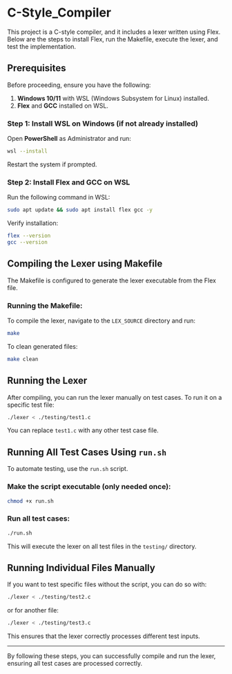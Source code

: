 # C-Style_Compiler

This project is a C-style compiler, and it includes a lexer written using Flex. Below are the steps to install Flex, run the Makefile, execute the lexer, and test the implementation.

## Prerequisites

Before proceeding, ensure you have the following:

1. **Windows 10/11** with WSL (Windows Subsystem for Linux) installed.
2. **Flex** and **GCC** installed on WSL.

### Step 1: Install WSL on Windows (if not already installed)

Open **PowerShell** as Administrator and run:

```bash
wsl --install
```

Restart the system if prompted.

### Step 2: Install Flex and GCC on WSL

Run the following command in WSL:

```bash
sudo apt update && sudo apt install flex gcc -y
```

Verify installation:

```bash
flex --version
gcc --version
```

## Compiling the Lexer using Makefile

The Makefile is configured to generate the lexer executable from the Flex file.

### Running the Makefile:

To compile the lexer, navigate to the `LEX_SOURCE` directory and run:

```bash
make
```

To clean generated files:

```bash
make clean
```

## Running the Lexer

After compiling, you can run the lexer manually on test cases. To run it on a specific test file:

```bash
./lexer < ./testing/test1.c
```

You can replace `test1.c` with any other test case file.

## Running All Test Cases Using `run.sh`

To automate testing, use the `run.sh` script.

### Make the script executable (only needed once):

```bash
chmod +x run.sh
```

### Run all test cases:

```bash
./run.sh
```

This will execute the lexer on all test files in the `testing/` directory.

## Running Individual Files Manually

If you want to test specific files without the script, you can do so with:

```bash
./lexer < ./testing/test2.c
```

or for another file:

```bash
./lexer < ./testing/test3.c
```

This ensures that the lexer correctly processes different test inputs.

---

By following these steps, you can successfully compile and run the lexer, ensuring all test cases are processed correctly.

